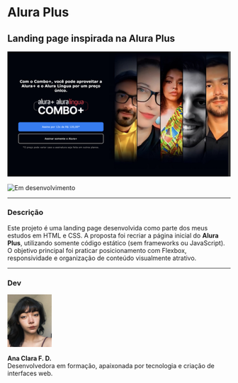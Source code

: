 # Alura Plus

## Landing page inspirada na Alura Plus  

![Screenshot do site](img-p/print.png)


![Em desenvolvimento](https://img.shields.io/badge/Status-Em%20desenvolvimento-green)

---

### Descrição

Este projeto é uma landing page desenvolvida como parte dos meus estudos em HTML e CSS. A proposta foi recriar a página inicial do **Alura Plus**, utilizando somente código estático (sem frameworks ou JavaScript).  
O objetivo principal foi praticar posicionamento com Flexbox, responsividade e organização de conteúdo visualmente atrativo.

---

### Dev

<img src="img-p/desenvolvedora.JPG" alt="Foto da criadora" width="100px">


**Ana Clara F. D.**  
Desenvolvedora em formação, apaixonada por tecnologia e criação de interfaces web.
